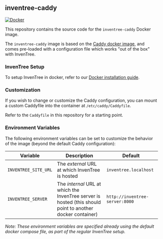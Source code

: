 ## inventree-caddy

[![Docker](https://img.shields.io/badge/docker-%230db7ed.svg?style=for-the-badge&logo=docker&logoColor=white)](https://hub.docker.com/r/inventree/inventree-caddy)

This repository contains the source code for the `inventree-caddy` Docker image.

The `inventree-caddy` image is based on the [Caddy docker image](https://hub.docker.com/_/caddy), and comes pre-loaded with a configuration file which works "out of the box" with InvenTree.

### InvenTree Setup

To setup InvenTree in docker, refer to our [Docker installation guide](https://docs.inventree.org/en/stable/start/docker_install/). 

### Customization

If you wish to change or customize the Caddy configuration, you can mount a custom Caddyfile into the container at `/etc/caddy/Caddyfile`.

Refer to the `Caddyfile` in this repository for a starting point.

### Environment Variables

The following environment variables can be set to customize the behavior of the image (beyond the default Caddy configuration):

| Variable | Description | Default |
| -------- | ----------- | ------- |
| `INVENTREE_SITE_URL` | The *external* URL at which InvenTree is hosted | `inventree.localhost` |
| `INVENTREE_SERVER` | The *internal* URL at which the InvenTree server is hosted (this should point to another docker container) | `http://inventree-server:8000` |

*Note: These environment variables are specified already using the default docker compose file, as part of the regular InvenTree setup.*
